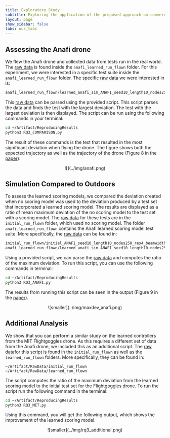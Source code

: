 ```yaml
---
title: Exploratory Study 
subtitle: Exploring the application of the proposed approach on commercial drones.
layout: page
show_sidebar: false
tabs: our_tabs
---
```


## Assessing the Anafi drone

We flew the Anafi drone and collected data from tests run in the real world. The [raw data](../raw-data/) is found inside the `anafi_learned_run_flown` folder. For this experiment, we were interested in a specific test suite inside the `anafi_learned_run_flown` folder. The specific [raw data](../raw-data/) we were interested in is:

```bash
anafi_learned_run_flown/learned_anafi_sim_ANAFI_seed10_length10_nodes250_res4_beamwidth5_totaltime3600_simtime90_searchtype_kinematic_scoretype_learned/
```

This [raw data](../raw-data/) can be parsed using the provided script. This script parses the data and finds the test with the largest deviation. The test with the largest deviation is then displayed. The script can be run using the following commands in your terminal:

```bash
cd ~/Artifact/ReproducingResults
python3 RQ3_COMPARISON.py
```

The result of these commands is the test that resulted in the most significant deviation when flying the drone. The figure shows both the expected trajectory as well as the trajectory of the drone (Figure 8 in the [paper](../paper/)).

<div style="text-align:center" markdown="1">
![](../img/anafi.png)
</div>

## Simulation Compared to Outdoors

To assess the learned scoring models, we compared the deviation created when no scoring model was used to the deviation produced by a test set that incorporated a learned scoring model. The results are displayed as a ratio of mean maximum deviation of the no scoring model to the test set with a scoring model. The [raw data](../raw-data/) for these tests are in the `initial_run_flown` folder, which used no scoring model. The folder `anafi_learned_run_flown` contains the Anafi learned scoring model test suite. More specifically, the [raw data](../raw-data/) can be found in: 

```bash
initial_run_flown/initial_ANAFI_seed10_length10_nodes250_res4_beamwidth5_totaltime7200_simtime90_searchtype_kinematic_scoretype_random/
anafi_learned_run_flown/learned_anafi_sim_ANAFI_seed10_length10_nodes250_res4_beamwidth5_totaltime3600_simtime90_searchtype_kinematic_scoretype_learned/
```

Using a provided script, we can parse the [raw data](../raw-data/) and computes the ratio of the maximum deviation. To run this script, you can use the following commands in terminal:

```bash
cd ~/Artifact/ReproducingResults
python3 RQ3_ANAFI.py
```

The results from running this script can be seen in the output (Figure 9 in the [paper](../paper/)).

<div style="text-align:center" markdown="1">
![smaller](../img/maxdev_anafi.png)
</div>


## Additional Analysis

We show that you can perform a similar study on the learned controllers from the MIT Flightgoggles drone. As this requires a different set of data from the Anafi drone, we included this as an additional script. The [raw data](../raw-data/)for this script is found in the `initial_run_flown` as well as the `learned_run_flown` folders. More specifically, they can be found in:

```
~/Artifact/RawData/initial_run_flown
~/Artifact/RawData/learned_run_flown
```

The script computes the ratio of the maximum deviation from the learned scoring model to the initial test set for the Flightgoggles drone. To run the script run the following command in the terminal:

```bash
cd ~/Artifact/ReproducingResults
python3 RQ3_MIT.py
```

Using this command, you will get the following output, which shows the improvement of the learned scoring model.

<div style="text-align:center" markdown="1">
![smaller](../img/rq3_additional.png)
</div>